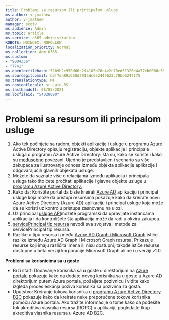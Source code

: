 ```yaml
---
title: Problemi sa resursom ili principalom usluge
ms.author: v-jmathew
author: v-jmathew
manager: scotv
ms.audience: Admin
ms.topic: article
ms.service: o365-administration
ROBOTS: NOINDEX, NOFOLLOW
localization_priority: Normal
ms.collection: Adm_O365
ms.custom:
- "9004336"
- "7741"
ms.openlocfilehash: 52b9b2e950d66c2f4105b76c4e2c70ed51320e4a57eb0008c353a9587fcc6510
ms.sourcegitcommit: b5f7da89a650d2915dc652449623c78be6247175
ms.translationtype: MT
ms.contentlocale: sr-Latn-RS
ms.lasthandoff: 08/05/2021
ms.locfileid: "54028090"
---
```

# <a name="issues-with-a-resource-or-service-principal"></a>Problemi sa resursom ili principalom usluge

1. Ako tek počinjete sa radom, objekti aplikacije i usluge u programu Azure Active Directory opisuju registraciju, objekte aplikacije i principale usluga u programu Azure Active Directory: šta su, kako se koriste i kako su [međusobno](https://docs.microsoft.com/azure/active-directory/develop/app-objects-and-service-principals) povezani. Ujedno je predstavljen i scenario sa više zakupaca za ilustrovanje odnosa između objekta aplikacije aplikacije i odgovarajućih glavnih objekata usluge.
2. Možete da saznate više o relacijama između aplikacija i principala usluga tako što ćete pročitati aplikacije i glavne objekte usluge u [programu Azure Active Directory.](https://docs.microsoft.com/azure/active-directory/develop/app-objects-and-service-principals)
3. Kako da: Koristite portal da biste kreirali [Azure AD](https://docs.microsoft.com/azure/active-directory/develop/howto-create-service-principal-portal) aplikaciju i principal usluge koja može da pristupi resursima pokazuje kako da kreirate novu Azure Active Directory (Azure AD) aplikaciju i principal usluge koja može da se koristi uz kontrolu pristupa zasnovanu na ulozi.
4. Uz principal [usluge API](https://docs.microsoft.com/graph/api/resources/serviceprincipal)možete programski da upravljate instancama aplikacija i da kontrolišete šta aplikacija može da radi u okviru zakupca.
5. [servicePrincipal tip resursa](https://docs.microsoft.com/graph/api/resources/serviceprincipal) navodi sva svojstva i metode za servicePrincipal tip resursa.
6. Razlike u tipu resursa između [Azure AD Graph i Microsoft Graph](https://docs.microsoft.com/graph/migrate-azure-ad-graph-resource-differences) ističe razlike između Azure AD Graph i Microsoft Graph resursa. Prikazuje resurse koji imaju različita imena ili nisu dostupni; takođe ističe resurse dostupne u beta verziji korporacije Microsoft Graph ali ne i u verziji v1.0.

**Problemi sa korisnicima sa u goste**

- Brzi start: Dodavanje korisnika sa u goste u direktorijum na [Azure portalu](https://docs.microsoft.com/azure/active-directory/external-identities/b2b-quickstart-add-guest-users-portal#prerequisites) pokazuje kako da dodate novog korisnika sa u goste u Azure AD direktorijum putem Azure portala, pošaljete pozivnicu i vidite kako izgleda proces eskanja poziva korisnika sa pozivima za gosta.
- Uputstvo: Kreiranje tokova korisnika u [programu Azure Active Directory B2C](https://docs.microsoft.com/azure/active-directory-b2c/tutorial-create-user-flows) pokazuje kako da kreirate neke preporučene tokove korisnika pomoću Azure portala. Ako tražite informacije o tome kako da podesite tok akreditiva vlasnika resursa (ROPC) u aplikaciji, pogledajte tkup akreditiva vlasnika resursa u Azure AD B2C.
